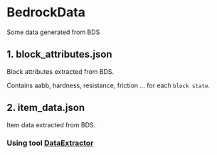 # BedrockData
Some data generated from BDS

## 1. block_attributes.json

Block attributes extracted from BDS.

Contains aabb, hardness, resistance, friction ... for each ```block state```.

## 2. item_data.json

Item data extracted from BDS.


### Using tool [DataExtractor](https://github.com/AllayMC/DataExtractor)
